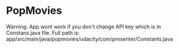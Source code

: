 # PopMovies

Warning: App wont work if you don't change API key which is in Constans.java file. Full path is: app/src/main/java/popmovies/udacity/com/presenter/Constants.java